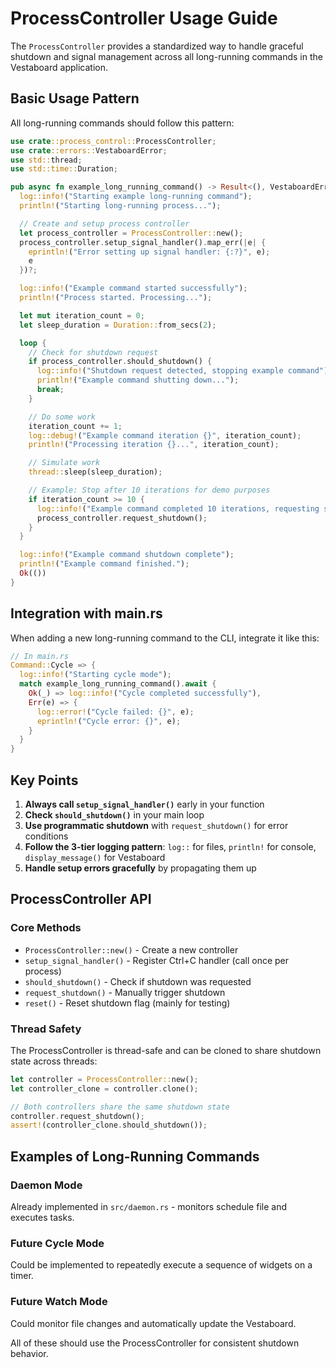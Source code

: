 # ProcessController Usage Guide

The `ProcessController` provides a standardized way to handle graceful shutdown and signal management across all long-running commands in the Vestaboard application.

## Basic Usage Pattern

All long-running commands should follow this pattern:

```rust
use crate::process_control::ProcessController;
use crate::errors::VestaboardError;
use std::thread;
use std::time::Duration;

pub async fn example_long_running_command() -> Result<(), VestaboardError> {
  log::info!("Starting example long-running command");
  println!("Starting long-running process...");

  // Create and setup process controller
  let process_controller = ProcessController::new();
  process_controller.setup_signal_handler().map_err(|e| {
    eprintln!("Error setting up signal handler: {:?}", e);
    e
  })?;

  log::info!("Example command started successfully");
  println!("Process started. Processing...");

  let mut iteration_count = 0;
  let sleep_duration = Duration::from_secs(2);

  loop {
    // Check for shutdown request
    if process_controller.should_shutdown() {
      log::info!("Shutdown request detected, stopping example command");
      println!("Example command shutting down...");
      break;
    }

    // Do some work
    iteration_count += 1;
    log::debug!("Example command iteration {}", iteration_count);
    println!("Processing iteration {}...", iteration_count);

    // Simulate work
    thread::sleep(sleep_duration);

    // Example: Stop after 10 iterations for demo purposes
    if iteration_count >= 10 {
      log::info!("Example command completed 10 iterations, requesting shutdown");
      process_controller.request_shutdown();
    }
  }

  log::info!("Example command shutdown complete");
  println!("Example command finished.");
  Ok(())
}
```

## Integration with main.rs

When adding a new long-running command to the CLI, integrate it like this:

```rust
// In main.rs
Command::Cycle => {
  log::info!("Starting cycle mode");
  match example_long_running_command().await {
    Ok(_) => log::info!("Cycle completed successfully"),
    Err(e) => {
      log::error!("Cycle failed: {}", e);
      eprintln!("Cycle error: {}", e);
    }
  }
}
```

## Key Points

1. **Always call `setup_signal_handler()`** early in your function
2. **Check `should_shutdown()`** in your main loop
3. **Use programmatic shutdown** with `request_shutdown()` for error conditions
4. **Follow the 3-tier logging pattern**: `log::` for files, `println!` for console, `display_message()` for Vestaboard
5. **Handle setup errors gracefully** by propagating them up

## ProcessController API

### Core Methods

- `ProcessController::new()` - Create a new controller
- `setup_signal_handler()` - Register Ctrl+C handler (call once per process)
- `should_shutdown()` - Check if shutdown was requested
- `request_shutdown()` - Manually trigger shutdown
- `reset()` - Reset shutdown flag (mainly for testing)

### Thread Safety

The ProcessController is thread-safe and can be cloned to share shutdown state across threads:

```rust
let controller = ProcessController::new();
let controller_clone = controller.clone();

// Both controllers share the same shutdown state
controller.request_shutdown();
assert!(controller_clone.should_shutdown());
```

## Examples of Long-Running Commands

### Daemon Mode
Already implemented in `src/daemon.rs` - monitors schedule file and executes tasks.

### Future Cycle Mode
Could be implemented to repeatedly execute a sequence of widgets on a timer.

### Future Watch Mode  
Could monitor file changes and automatically update the Vestaboard.

All of these should use the ProcessController for consistent shutdown behavior.
